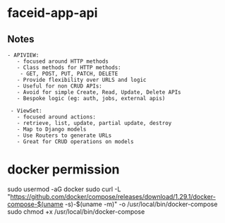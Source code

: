 # faceid-app-api
## Notes 
    - APIVIEW: 
       - focused around HTTP methods 
       - Class methods for HTTP methods:
        - GET, POST, PUT, PATCH, DELETE 
       - Provide flexibility over URLS and logic 
       - Useful for non CRUD APIs: 
       - Avoid for simple Create, Read, Update, Delete APIs 
       - Bespoke logic (eg: auth, jobs, external apis)

     - ViewSet:
       - focused around actions:
       - retrieve, list, update, partial update, destroy
       - Map to Django models  
       - Use Routers to generate URLs 
       - Great for CRUD operations on models

# docker permission
sudo usermod -aG docker <user-name>
sudo curl -L "https://github.com/docker/compose/releases/download/1.29.1/docker-compose-$(uname -s)-$(uname -m)" -o /usr/local/bin/docker-compose
sudo chmod +x /usr/local/bin/docker-compose
